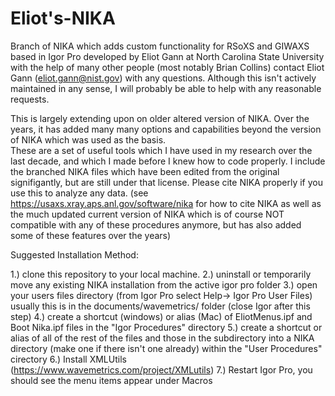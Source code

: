 # Eliot's-NIKA
Branch of NIKA which adds custom functionality for RSoXS and GIWAXS based in Igor Pro
developed by Eliot Gann at North Carolina State University with the help of many other people (most notably Brian Collins)
contact Eliot Gann (eliot.gann@nist.gov) with any questions.  Although this isn't actively maintained in any sense, I will probably be able to help with any reasonable requests.

This is largely extending upon on older altered version of NIKA.  Over the years, it has added many many options and capabilities beyond the version of NIKA which was used as the basis.  
These are a set of useful tools which I have used in my research over the last decade, and which I made before I knew how to code properly.  I include the branched NIKA files which have been edited from the original signifigantly, but are still under that license.  Please cite NIKA properly if you use this to analyze any data.  (see https://usaxs.xray.aps.anl.gov/software/nika for how to cite NIKA as well as the much updated current version of NIKA which is  of course NOT compatible with any of these procedures anymore, but has also added some of these features over the years)

Suggested Installation Method:

1.) clone this repository to your local machine.
2.) uninstall or temporarily move any existing NIKA installation from the active igor pro folder
3.) open your users files directory (from Igor Pro  select Help-> Igor Pro User Files)
    usually this is in the documents/wavemetrics/ folder
    (close Igor after this step)
4.) create a shortcut (windows) or alias (Mac) of EliotMenus.ipf and Boot Nika.ipf files in the "Igor Procedures" directory
5.) create a shortcut or alias of all of the rest of the files and those in the subdirectory into a NIKA directory (make one if there isn't one already) within the "User Procedures" cirectory
6.) Install XMLUtils (https://www.wavemetrics.com/project/XMLutils)
7.) Restart Igor Pro, you should see the menu items appear under Macros
